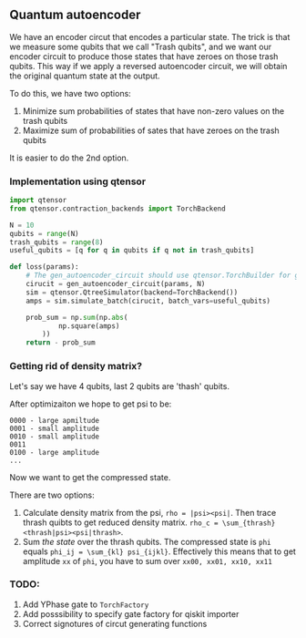 ## Quantum autoencoder


We have an encoder circut that encodes a particular state. The trick is that we measure some qubits that we call "Trash qubits", and we want our encoder circuit to produce those states that have zeroes on those trash qubits. This way if we apply a reversed autoencoder circuit, we will obtain the original quantum state at the output.

To do this, we have two options:

1. Minimize sum probabilities of states that have non-zero values on the trash qubits
2. Maximize sum of probabilities of sates that have zeroes on the trash qubits

It is easier to do the 2nd option.


### Implementation using qtensor

```python 
import qtensor
from qtensor.contraction_backends import TorchBackend

N = 10
qubits = range(N)
trash_qubits = range(8)
useful_qubits = [q for q in qubits if q not in trash_qubits]

def loss(params):
    # The gen_autoencoder_circuit should use qtensor.TorchBuilder for gate creation
    cirucit = gen_autoencoder_circuit(params, N)
    sim = qtensor.QtreeSimulator(backend=TorchBackend())
    amps = sim.simulate_batch(cirucit, batch_vars=useful_qubits)

    prob_sum = np.sum(np.abs(
            np.square(amps)
        ))
    return - prob_sum
```


### Getting rid of density matrix?

Let's say we have 4 qubits, last 2 qubits are 'thash' qubits.

After optimizaiton we hope to get psi to be:
```
0000 - large apmiltude
0001 - small amplitude
0010 - small amplitude
0011
0100 - large amplitude
...

```

Now we want to get the compressed state.

There are two options:

1. Calculate density matrix from the psi, `rho = |psi><psi|`. Then trace thrash quibts to get reduced density matrix. `rho_c = \sum_{thrash} <thrash|psi><psi|thrash>`.
2. Sum *the state* over the thrash qubits. The compressed state is `phi` equals `phi_ij = \sum_{kl} psi_{ijkl}`. Effectively this means that to get amplitude `xx` of `phi`, you have to sum over `xx00, xx01, xx10, xx11`

### TODO:

1. Add YPhase gate to `TorchFactory`
2. Add posssibility to specify gate factory for qiskit importer
3. Correct signotures of circut generating functions
            
